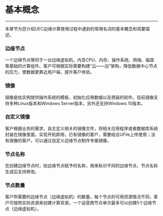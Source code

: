 # 基本概念
------

本章节为您介绍UEC边缘计算使用过程中遇到的常用名词的基本概念和简要描述。



### 边缘节点

一个边缘节点等同于一台边缘虚拟机，内含CPU、内存、操作系统、网络、磁盘等基础的计算组件。客户可根据实际需要构建“云——边”架构，降低数据中心节点的压力，使数据更靠近用户端，提升客户体验。



### 镜像

镜像是给实例提供操作系统的模板，初始化应用数据以及预装的软件。目前镜像支持多种Linux版本和Windows Server版本，另外还支持Windows 10版本。



### 自定义镜像

客户根据业务的需求，自主定义相关的镜像文件，将相关应用程序或者数据库系统封装在镜像里面，实现开机即用，已有镜像的客户，需要结合UFile上传使用；没有镜像的客户，可以通过自定义边缘节点制作专属镜像。



### 节点名称

在创建边缘节点时，给边缘节点赋予的名称，用来标识不同的边缘节点，节点名称生成后支持修改。



### 节点数量

客户所需要的边缘节点（边缘虚拟机）的数量，每个节点的可用资源情况不同，客户可按照实际资源来创建计算资源，一个运营商节点单次最多可以创建5个边缘节点（边缘虚拟机）。



